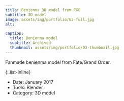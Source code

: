 ```yaml
---
title: Benienma 3D model from FGO
subtitle: 3D model
image: assets/img/portfolio/03-full.jpg
alt: 

caption:
  title: Benienma model
  subtitle: Archived
  thumbnail: assets/img/portfolio/03-thumbnail.jpg
---
```

Fanmade benienma model from Fate/Grand Order.

{:.list-inline}
- Date: January 2017
- Tools: Blender
- Category: 3D model

